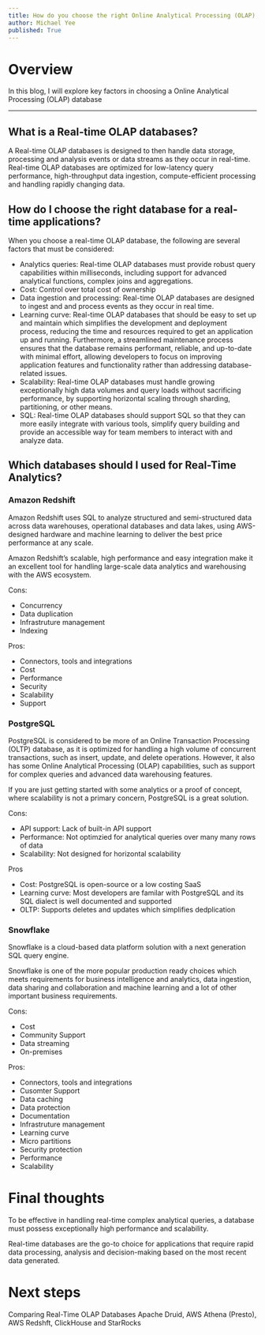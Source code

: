 ```yaml
---
title: How do you choose the right Online Analytical Processing (OLAP) database?
author: Michael Yee
published: True
---
```


# Overview

In this blog, I will explore key factors in choosing a Online Analytical Processing (OLAP) database

---

## What is a Real-time OLAP databases?

A Real-time OLAP databases is designed to then handle data storage, processing and analysis events or data streams as they occur in real-time. Real-time OLAP databases are optimized for low-latency query performance, high-throughput data ingestion, compute-efficient processing and handling rapidly changing data. 

## How do I choose the right database for a real-time applications?

When you choose a real-time OLAP database, the following are several factors that must be considered:

- Analytics queries: Real-time OLAP databases must provide robust query capabilities within milliseconds, including support for advanced analytical functions, complex joins and aggregations.
- Cost: Control over total cost of ownership
- Data ingestion and processing: Real-time OLAP databases are designed to ingest and and process events as they occur in real time.
- Learning curve: Real-time OLAP databases that should be easy to set up and maintain which simplifies the development and deployment process, reducing the time and resources required to get an application up and running. Furthermore, a streamlined maintenance process ensures that the database remains performant, reliable, and up-to-date with minimal effort, allowing developers to focus on improving application features and functionality rather than addressing database-related issues.
- Scalability: Real-time OLAP databases must handle growing exceptionally high data volumes and query loads without sacrificing performance, by supporting horizontal scaling through sharding, partitioning, or other means.
- SQL: Real-time OLAP databases should support SQL so that they can more easily integrate with various tools, simplify query building and provide an accessible way for team members to interact with and analyze data.

## Which databases should I used for Real-Time Analytics?

### Amazon Redshift

Amazon Redshift uses SQL to analyze structured and semi-structured data across data warehouses, operational databases and data lakes, using AWS-designed hardware and machine learning to deliver the best price performance at any scale.

Amazon Redshift’s scalable, high performance and easy integration make it an excellent tool for handling large-scale data analytics and warehousing with the AWS ecosystem.

Cons:
- Concurrency
- Data duplication
- Infrastruture management
- Indexing

Pros:
- Connectors, tools and integrations
- Cost
- Performance
- Security
- Scalability
- Support

### PostgreSQL 

PostgreSQL is considered to be more of an Online Transaction Processing (OLTP) database, as it is optimized for handling a high volume of concurrent transactions, such as insert, update, and delete operations. However, it also has some Online Analytical Processing (OLAP) capabilities, such as support for complex queries and advanced data warehousing features.

If you are just getting started with some analytics or a proof of concept, where scalability is not a primary concern, PostgreSQL is a great solution. 

Cons:
- API support: Lack of built-in API support
- Performance: Not optimzied for analytical queries over many many rows of data 
- Scalability: Not designed for horizontal scalability

Pros

- Cost: PostgreSQL is open-source or a low costing SaaS 
- Learning curve: Most developers are familar with PostgreSQL and its SQL dialect is well documented and supported
- OLTP:  Supports deletes and updates which simplifies dedplication

### Snowflake 

Snowflake is a cloud-based data platform solution with a next generation SQL query engine.  

Snowflake is one of the more popular production ready choices which meets requirements for business intelligence and analytics, data ingestion, data sharing and collaboration and machine learning and a lot of other important business requirements.

Cons:
- Cost
- Community Support
- Data streaming 
- On-premises

Pros:
- Connectors, tools and integrations
- Cusomter Support
- Data caching
- Data protection
- Documentation
- Infrastruture management
- Learning curve
- Micro partitions
- Security protection
- Performance
- Scalability


# Final thoughts

To be effective in handling real-time complex analytical queries, a database must possess exceptionally high performance and scalability.

Real-time databases are the go-to choice for applications that require rapid data processing, analysis and decision-making based on the most recent data generated. 

# Next steps

Comparing Real-Time OLAP Databases Apache Druid, AWS Athena (Presto), AWS Redshft, ClickHouse and StarRocks
